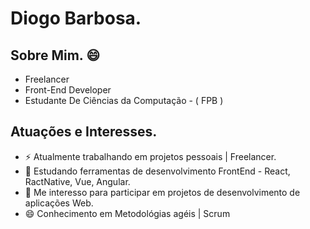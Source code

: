 <h1> Diogo Barbosa. </h1>

<h2> Sobre Mim. 😄 </h2>
  <ul> 
    <li>Freelancer</li>
    <li> Front-End Developer</li>
    <li> Estudante De Ciências da Computação - ( FPB ) </li>
  </ul>
  
  
  <h2> Atuações e Interesses. </h2>
   <ul>
    <li> ⚡ Atualmente trabalhando em projetos pessoais | Freelancer. </li>
    <li>🚀 Estudando ferramentas de desenvolvimento FrontEnd - React, RactNative, Vue, Angular.</li>
    <li>👯 Me interesso para participar em projetos de desenvolvimento de aplicações Web.</li>
    <li>😄 Conhecimento em Metodológias agéis | Scrum</li>
   </ul>
  
<!--
**FullBarbosa/FullBarbosa** is a ✨ _special_ ✨ repository because its `README.md` (this file) appears on your GitHub profile.

Here are some ideas to get you started:



- 🔭 I’m currently working on ...
- 🌱 I’m currently learning ...
- 👯 I’m looking to collaborate on ...
- 🤔 I’m looking for help with ...
- 💬 Ask me about ...
- 📫 How to reach me: ...
- 😄 Pronouns: ... 
- ⚡ Fun fact: ...
-->
